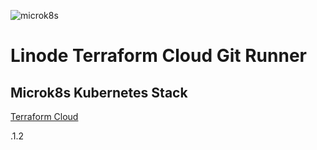 ![microk8s](https://repository-images.githubusercontent.com/132732601/e3882d80-e367-11e9-8177-a6d5ec3eaff3)
# Linode Terraform Cloud Git Runner
## Microk8s Kubernetes Stack

[Terraform Cloud](https://www.terraform.io/cloud)

.1.2
